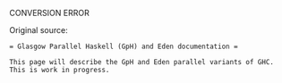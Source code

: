 CONVERSION ERROR

Original source:

```trac
= Glasgow Parallel Haskell (GpH) and Eden documentation =

This page will describe the GpH and Eden parallel variants of GHC.  This is work in progress.

```
